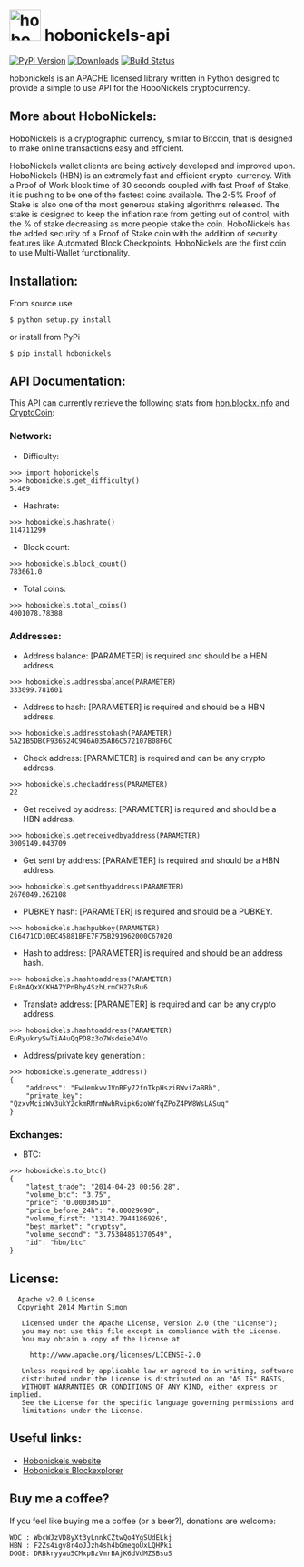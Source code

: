 <h1><img src="https://raw.github.com/c0ding/hobonickels-api/master/doc/hobonickels.png" height=55 alt="hobonickels" title="hobonickels"> hobonickels-api</h1>

[![PyPi Version](http://img.shields.io/pypi/v/hobonickels.svg)](https://pypi.python.org/pypi/hobonickels/)   [![Downloads](http://img.shields.io/pypi/dm/hobonickels.svg)](https://pypi.python.org/pypi/hobonickels/)
[![Build Status](http://jenkins.calypso.pm/buildStatus/icon?job=hobonickels-api)](http://jenkins.calypso.pm/job/hobonickels-api/)

hobonickels is an APACHE licensed library written in Python designed to provide a simple to use API for the HoboNickels cryptocurrency.

## More about HoboNickels:

HoboNickels is a cryptographic currency, similar to Bitcoin, that is designed to make online transactions easy and efficient.

HoboNickels wallet clients are being actively developed and improved upon. HoboNickels (HBN) is an extremely fast and efficient crypto-currency. With a Proof of Work block time of 30 seconds coupled with fast Proof of Stake, it is pushing to be one of the fastest coins available. The 2-5% Proof of Stake is also one of the most generous staking algorithms released. The stake is designed to keep the inflation rate from getting out of control, with the % of stake decreasing as more people stake the coin. HoboNickels has the added security of a Proof of Stake coin with the addition of security features like Automated Block Checkpoints. HoboNickels are the first coin to use Multi-Wallet functionality.

## Installation:

From source use

    $ python setup.py install

or install from PyPi

    $ pip install hobonickels

## API Documentation:

This API can currently retrieve the following stats from [hbn.blockx.info](http://hbn.blockx.info/) and [CryptoCoin](http://www.cryptocoincharts.info):

### Network:

  - Difficulty:

```
>>> import hobonickels
>>> hobonickels.get_difficulty()
5.469
```

  - Hashrate:

```
>>> hobonickels.hashrate()
114711299
```

  - Block count:

```
>>> hobonickels.block_count()
783661.0
```

  - Total coins:

```
>>> hobonickels.total_coins()
4001078.78388
```

### Addresses:

  - Address balance:
    [PARAMETER] is required and should be a HBN address.

```
>>> hobonickels.addressbalance(PARAMETER)
333099.781601
```

  - Address to hash:
    [PARAMETER] is required and should be a HBN address.

```
>>> hobonickels.addresstohash(PARAMETER)
5A21B5DBCF936524C946A035AB6C572107B08F6C
```

  - Check address:
    [PARAMETER] is required and can be any crypto address.

```
>>> hobonickels.checkaddress(PARAMETER)
22
```

  - Get received by address:
    [PARAMETER] is required and should be a HBN address.

```
>>> hobonickels.getreceivedbyaddress(PARAMETER)
3009149.043709
```

  - Get sent by address:
    [PARAMETER] is required and should be a HBN address.

```
>>> hobonickels.getsentbyaddress(PARAMETER)
2676049.262108
```

  - PUBKEY hash:
    [PARAMETER] is required and should be a PUBKEY.

```
>>> hobonickels.hashpubkey(PARAMETER)
C16471CD10EC45881BFE7F75B291962000C67020
```

  - Hash to address:
    [PARAMETER] is required and should be an address hash.

```
>>> hobonickels.hashtoaddress(PARAMETER)
Es8mAQxXCKHA7YPnBhy4SzhLrmCH27sRu6
```

  - Translate address:
    [PARAMETER] is required and can be any crypto address.

```
>>> hobonickels.hashtoaddress(PARAMETER)
EuRyukrySwTiA4uQqPD8z3o7WsdeieD4Vo
```

  - Address/private key generation :

```
>>> hobonickels.generate_address()
{
    "address": "EwUemkvvJVnREy72fnTkpHsziBWviZaBRb", 
    "private_key": "QzxvMcixWv3ukY2ckmRMrmNwhRvipk6zoWYfqZPoZ4PW8WsLASuq" 
}
```

### Exchanges:

  - BTC:

```
>>> hobonickels.to_btc()
{
    "latest_trade": "2014-04-23 00:56:28", 
    "volume_btc": "3.75", 
    "price": "0.00030510", 
    "price_before_24h": "0.00029690", 
    "volume_first": "13142.7944186926", 
    "best_market": "cryptsy", 
    "volume_second": "3.75384861370549", 
    "id": "hbn/btc"
}
```

## License:

```
  Apache v2.0 License
  Copyright 2014 Martin Simon

   Licensed under the Apache License, Version 2.0 (the "License");
   you may not use this file except in compliance with the License.
   You may obtain a copy of the License at

     http://www.apache.org/licenses/LICENSE-2.0

   Unless required by applicable law or agreed to in writing, software
   distributed under the License is distributed on an "AS IS" BASIS,
   WITHOUT WARRANTIES OR CONDITIONS OF ANY KIND, either express or implied.
   See the License for the specific language governing permissions and
   limitations under the License.

```

## Useful links:

* [Hobonickels website](http://www.hobonickels.info/)
* [Hobonickels Blockexplorer](http://hbn.blockx.info/)

## Buy me a coffee?

If you feel like buying me a coffee (or a beer?), donations are welcome:

```
WDC : WbcWJzVD8yXt3yLnnkCZtwQo4YgSUdELkj
HBN : F2Zs4igv8r4oJJzh4sh4bGmeqoUxLQHPki
DOGE: DRBkryyau5CMxpBzVmrBAjK6dVdMZSBsuS
```
